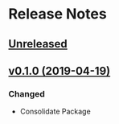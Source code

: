# Release Notes

## [Unreleased](https://github.com/ixocreate/translation-package/compare/0.1.0...develop)

## [v0.1.0 (2019-04-19)](https://github.com/ixocreate/translation-package/compare/master...v0.1.0)

### Changed
- Consolidate Package
